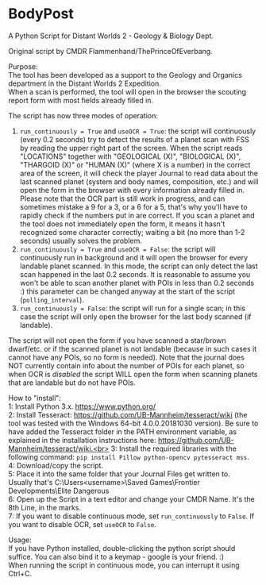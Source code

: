 # BodyPost
A Python Script for Distant Worlds 2 - Geology &amp; Biology Dept.

Original script by CMDR Flammenhand/ThePrinceOfEverbang.

Purpose:<br>
The tool has been developed as a support to the Geology and Organics department in the Distant Worlds 2 Expedition.<br>
When a scan is performed, the tool will open in the browser the scouting report form with most fields already filled in.<br>

The script has now three modes of operation:<br>
1) `run_continuously = True` and `useOCR = True`: the script will continuously (every 0.2 seconds) try to detect the results of a planet scan with FSS by reading the upper right part of the screen.
When the script reads "LOCATIONS" together with "GEOLOGICAL (X)", "BIOLOGICAL (X)", "THARGOID (X)" or "HUMAN (X)" (where X is a number) in the correct area of the screen, it will check the player Journal to read data about
the last scanned planet (system and body names, composition, etc.) and will open the form in the browser with every information already filled in. Please note that the OCR part is still work in progress,
and can sometimes mistake a 9 for a 3, or a 6 for a 5, that's why you'll have to rapidly check if the numbers put in are correct. If you scan a planet and the tool does not immediately open the form, it
means it hasn't recognized some character correctly; waiting a bit (no more than 1-2 seconds) usually solves the problem.
2) `run_continuously = True` and `useOCR = False`: the script will continuously run in background and it will open the browser for every landable planet scanned. In this mode, the script can only detect the last
scan happened in the last 0.2 seconds. It is reasonable to assume you won't be able to scan another planet with POIs in less than 0.2 seconds :) this parameter can be changed anyway at the start
of the script (`polling_interval`).<br>
2) `run_continuously = False`: the script will run for a single scan; in this case the script will only open the browser for the last body scanned (if landable).

The script will not open the form if you have scanned a star/brown dwarf/etc. or if the scanned planet is not landable (because in such cases it cannot have any POIs, so no form is needed).
Note that the journal does NOT currently contain info about the number of POIs for each planet, so when OCR is *disabled* the script WILL open the form when scanning planets that are landable but do not have POIs.

How to "install":<br>
1: Install Python 3.x. https://www.python.org/<br>
2: Install Tesseract: https://github.com/UB-Mannheim/tesseract/wiki (the tool was tested with the Windows 64-bit 4.0.0.20181030 version).
Be sure to have added the Tesseract folder in the PATH environment variable, as explained in the installation instructions here: https://github.com/UB-Mannheim/tesseract/wiki.<br>
3: Install the required libraries with the following command: `pip install Pillow python-opencv pytesseract mss`.<br>
4: Download/copy the script.<br>
5: Place it into the same folder that your Journal Files get written to.<br>
   Usually that's C:\Users\<username>\Saved Games\Frontier Developments\Elite Dangerous<br>
6: Open up the Script in a text editor and change your CMDR Name. It's the 8th Line, in the marks.<br>
7: If you want to disable continuous mode, set `run_continuously` to `False`. If you want to disable OCR, set `useOCR` to `False`.
   
Usage:<br>
If you have Python installed, double-clicking the python script should suffice. You can also bind it to a keymap - google is your friend. :)<br>
When running the script in continuous mode, you can interrupt it using Ctrl+C.
